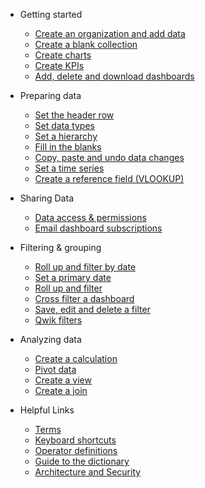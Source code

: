 * Getting started
  * [Create an organization and add data](getting_started/quick-start.md)
  * [Create a blank collection](getting_started/new_collection.md)
  * [Create charts](getting_started/charts.md)
  * [Create KPIs](getting_started/kpis.md)
  * [Add, delete and download dashboards](getting_started/dashboards.md)
  
* Preparing data
  * [Set the header row](how_to/setheader.md)
  * [Set data types](how_to/data.md)
  * [Set a hierarchy](how_to/hierarchies.md)
  * [Fill in the blanks](how_to/fillin.md)
  * [Copy, paste and undo data changes](getting_started/copy.md)
  * [Set a time series](how_to/timeseries.md)
  * [Create a reference field (VLOOKUP)](how_to/reference_field.md)
 
* Sharing Data
  * [Data access & permissions](how_to/sharing_access.md)
  * [Email dashboard subscriptions](how_to/dashboard_subscriptions.md)
 
* Filtering & grouping
  * [Roll up and filter by date](how_to/rollup.md)
  * [Set a primary date](how_to/date.md)
  * [Roll up and filter](how_to/filter.md)
  * [Cross filter a dashboard](how_to/cross_filter.md)
  * [Save, edit and delete a filter](how_to/filter.md)
  * [Qwik filters](how_to/qwik_filter.md)

* Analyzing data
  * [Create a calculation](how_to/calculate.md)
  * [Pivot data](how_to/pivot.md)
  * [Create a view](how_to/view.md)
  * [Create a join](how_to/join.md)
  
* Helpful Links
  * [Terms](getting_started/structure.md)
  * [Keyboard shortcuts](keyboard.md)
  * [Operator definitions](operators.md)
  * [Guide to the dictionary](how_to/dictionary.md)
  * [Architecture and Security](how_to/security.md)

